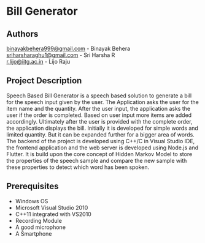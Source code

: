 # Bill Generator
## Authors
 binayakbehera999@gmail.com - Binayak Behera  
 sriharsharaghu1@gmail.com - Sri Harsha R  
 r.lijo@iitg.ac.in - Lijo Raju  
 
## Project Description

Speech Based Bill Generator is a speech based solution to generate a bill for the speech input given by the user. The Application asks the user for the item name and the quantity. After the user input, the application asks the user if the order is completed. Based on user input more items are added accordingly. Ultimately after the user is provided with the complete order, the application displays the bill. Initially it is developed for simple words and limited quantity. But it can be expanded further for a bigger area of words.      
The backend of the project is developed using C++/C in Visual Studio IDE, the frontend application and the web server is developed using Node.js and Flutter. It is build upon the core concept of Hidden Markov Model to store the properties of the speech sample and compare the new sample with these
properties to detect which word has been spoken.

## Prerequisites

- Windows OS
- Microsoft Visual Studio 2010
- C++11 integrated with VS2010
- Recording Module
- A good microphone
- A Smartphone
